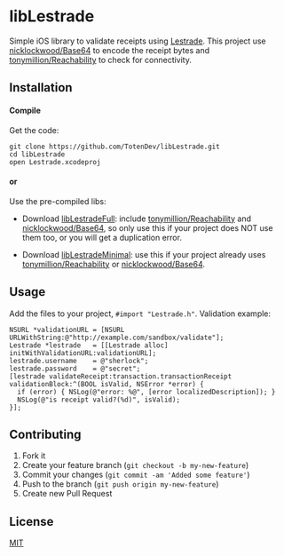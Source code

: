 libLestrade
===========

Simple iOS library to validate receipts using [Lestrade][lestrade].
This project use [nicklockwood/Base64][base64] to encode the receipt bytes and [tonymillion/Reachability][reachability] to check for connectivity.


Installation
------------

#### Compile

Get the code:

    git clone https://github.com/TotenDev/libLestrade.git
    cd libLestrade
    open Lestrade.xcodeproj

#### or

Use the pre-compiled libs:

- Download [libLestradeFull][libfull]: include [tonymillion/Reachability][reachability] and [nicklockwood/Base64][base64], so only use this if your project does NOT use them too, or you will get a duplication error.

- Download [libLestradeMinimal][libmin]: use this if your project already uses [tonymillion/Reachability][reachability] or [nicklockwood/Base64][base64].


Usage
-----

Add the files to your project, `#import "Lestrade.h"`.
Validation example:

    NSURL *validationURL = [NSURL URLWithString:@"http://example.com/sandbox/validate"];
    Lestrade *lestrade   = [[Lestrade alloc] initWithValidationURL:validationURL];
    lestrade.username    = @"sherlock";
    lestrade.password    = @"secret";
    [lestrade validateReceipt:transaction.transactionReceipt validationBlock:^(BOOL isValid, NSError *error) {
      if (error) { NSLog(@"error: %@", [error localizedDescription]); }
      NSLog(@"is receipt valid?(%d)", isValid);
    }];


## Contributing

1. Fork it
2. Create your feature branch (`git checkout -b my-new-feature`)
3. Commit your changes (`git commit -am 'Added some feature'`)
4. Push to the branch (`git push origin my-new-feature`)
5. Create new Pull Request

## License

[MIT][]


[MIT]: https://github.com/TotenDev/libLestrade/blob/master/LICENSE
[lestrade]: https://github.com/TotenDev/Lestrade
[base64]: https://github.com/nicklockwood/Base64
[reachability]: https://github.com/tonymillion/Reachability
[libfull]: https://github.com/downloads/TotenDev/libLestrade/libLestradeFull-v0.0.1-0.0005.zip
[libmin]: https://github.com/downloads/TotenDev/libLestrade/libLestradeMinimal-v0.0.1-0.0005.zip
